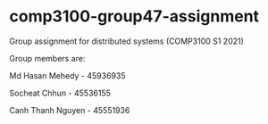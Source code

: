 # comp3100-group47-assignment
Group assignment for distributed systems (COMP3100 S1 2021)

Group members are:

Md Hasan Mehedy - 45936935

Socheat Chhun - 45536155

Canh Thanh Nguyen - 45551936
